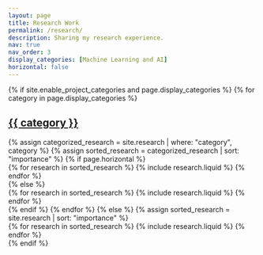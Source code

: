 ```yaml
---
layout: page
title: Research Work
permalink: /research/
description: Sharing my research experience.
nav: true
nav_order: 3
display_categories: [Machine Learning and AI]
horizontal: false
---
```


<div class="projects">
{% if site.enable_project_categories and page.display_categories %}
  {% for category in page.display_categories %}
  <a id="{{ category }}" href=".#{{ category }}">
    <h2 class="category">{{ category }}</h2>
  </a>
  {% assign categorized_research = site.research | where: "category", category %}
  {% assign sorted_research = categorized_research | sort: "importance" %}
  <!-- Generate cards for each research project -->
  {% if page.horizontal %}
  <div class="container">
    <div class="row row-cols-1 row-cols-md-2">
    {% for research in sorted_research %}
      {% include research.liquid %}
    {% endfor %}
    </div>
  </div>
  {% else %}
  <div class="row row-cols-1 row-cols-md-3">
    {% for research in sorted_research %}
      {% include research.liquid %}
    {% endfor %}
  </div>
  {% endif %}
  {% endfor %}
{% else %}
{% assign sorted_research = site.research | sort: "importance" %}
  <div class="row row-cols-1 row-cols-md-3">
    {% for research in sorted_research %}
      {% include research.liquid %}
    {% endfor %}
  </div>
{% endif %}
</div>
